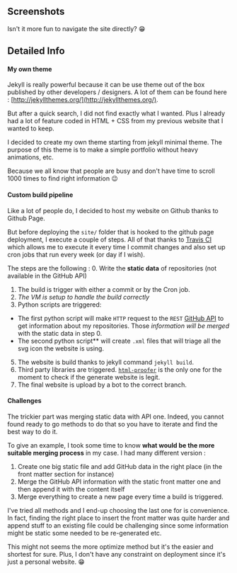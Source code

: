 <!--- Grégoire Boiron <gregoire.boiron@gmail.com> --->
<!--- Copyright (c) 2018-2019 Gregoire Boiron  All Rights Reserved. --->


Screenshots
--------------------
Isn't it more fun to navigate the site directly? :grin:

Detailed Info
--------------------

#### My own theme
Jekyll is really powerful because it can be use theme out of the box published by other developers / designers.
A lot of them can be found here : [http://jekyllthemes.org/](http://jekyllthemes.org/).

But after a quick search, I did not find exactly what I wanted. 
Plus I already had a lot of feature coded in HTML + CSS from my previous website that I wanted to keep.

I decided to create my own theme starting from jekyll minimal theme.
The purpose of this theme is to make a simple portfolio without heavy animations, etc. 

Because we all know that people are busy and don't have time to scroll 1000 times to find right information :wink:

#### Custom build pipeline
Like a lot of people do, I decided to host my website on Github thanks to Github Page.

But before deploying the `site/` folder that is hooked to the github page deployment, I execute a couple of steps.
All of that thanks to [Travis CI](https://travis-ci.com/) which allows me to execute it every time I commit changes and also set up cron jobs that run every week (or day if I wish).

<!--![Pipeline image]()--> <!-- TODO -->

The steps are the following :
0. Write the **static data** of repositories (not available in the GitHub API)
1. The build is trigger with either a commit or by the Cron job.
2. _The VM is setup to handle the build correctly_
3. Python scripts are triggered:
 * The first python script will make `HTTP` request to the `REST` [GitHub API](https://developer.github.com/v3/) to get information about my repositories.
   Those *information will be merged* with the static data in step 0.
 * The second python script** will create `.xml` files that will triage all the svg icon the website is using.
5. The website is build thanks to jekyll command `jekyll build`.
6. Third party libraries are triggered. [`html-proofer`](https://github.com/gjtorikian/html-proofer) is the only one for the moment to check if the generate website is legit.
7. The final website is upload by a bot to the correct branch.


#### Challenges
The trickier part was merging static data with API one. 
Indeed, you cannot found ready to go methods to do that so you have to iterate and find the best way to do it.

To give an example, I took some time to know **what would be the more suitable merging process** in my case.
I had many different version :

1. Create one big static file and add GitHub data in the right place (in the front matter section for instance)
2. Merge the GitHub API information with the static front matter one and then append it with the content itself
3. Merge everything to create a new page every time a build is triggered.

I've tried all methods and I end-up choosing the last one for is convenience.
In fact, finding the right place to insert the front matter was quite harder and append stuff to an existing file could be challenging since some information might be static some needed to be re-generated etc.

This might not seems the more optimize method but it's the easier and shortest for sure.
Plus, I don't have any constraint on deployment since it's just a personal website. :grin:
